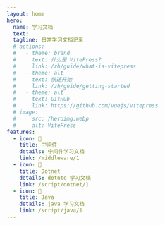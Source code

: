 ```yaml
---
layout: home
hero:
  name: 学习文档
  text: 
  tagline: 日常学习文档记录
  # actions:
  #   - theme: brand
  #     text: 什么是 VitePress?
  #     link: /zh/guide/what-is-vitepress
  #   - theme: alt
  #     text: 快速开始
  #     link: /zh/guide/getting-started
  #   - theme: alt
  #     text: GitHub
  #     link: https://github.com/vuejs/vitepress
  # image:
  #     src: /heroimg.webp
  #     alt: VitePress
features:
  - icon: 📝
    title: 中间件
    details: 中间件学习文档
    link: /middleware/1
  - icon: 📝
    title: Dotnet
    details: dotnte 学习文档
    link: /script/dotnet/1
  - icon: 📝
    title: Java
    details: java 学习文档
    link: /script/java/1
---
```

<HomePage />